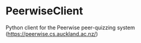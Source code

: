 # PeerwiseClient
Python client for the Peerwise peer-quizzing system (https://peerwise.cs.auckland.ac.nz/)
